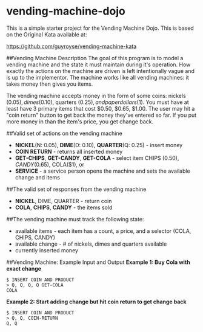 # vending-machine-dojo
This is a simple starter project for the Vending Machine Dojo. 
This is based on the Original Kata available at: 

https://github.com/guyroyse/vending-machine-kata




##Vending Machine Description
The goal of this program is to model a vending machine and the state it must maintain during it's operation. How exactly the actions on the machine are driven is left intentionally vague and is up to the implementor.
The machine works like all vending machines: it takes money then gives you items. 

The vending machine accepts money in the form of some coins: nickels ($0.05), dimes ($0.10), quarters ($0.25), and paper dollars($1). You must have at least have 3 primary items that cost $0.50, $0.65, $1.00. The user may hit a "coin return" button to get back the money they've entered so far. If you put more money in than the item's price, you get change back.

##Valid set of actions on the vending machine
* <b>NICKEL</b>(N: 0.05), <b>DIME</b>(D: 0.10), <b>QUARTER</b>(Q: 0.25) - insert money
* <b>COIN RETURN</b> - returns all inserted money
* <b>GET-CHIPS</b>, <b>GET-CANDY</b>, <b>GET-COLA</b> - select item CHIPS ($0.50), CANDY ($0.65),  COLA($1), or 
* <b>SERVICE</b> - a service person opens the machine and sets the available change and items

##The valid set of responses from the vending machine
* <b>NICKEL</b>, DIME</b>, QUARTER</b> - return coin
* <b>COLA</b>, <b>CHIPS</b>, <b>CANDY</b> - the items sold

##The vending machine must track the following state:
* available items - each item has a count, a price, and a selector (COLA, CHIPS, CANDY)
* available change - # of nickels, dimes and quarters available
* currently inserted money

##Vending Machine: Example Input and Output
<b>Example 1: Buy Cola with exact change</b>
```
$ INSERT COIN AND PRODUCT
> Q, Q, Q, Q GET-COLA
COLA
```

<b>Example 2: Start adding change but hit coin return to get change back</b>
```
$ INSERT COIN AND PRODUCT
> Q, Q, COIN-RETURN
Q, Q
```